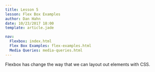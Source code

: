 ```yaml
---
title: Lesson 5
lesson: Flex Box Examples
author: Dan Hahn
date: 10/23/2017 18:00
template: article.jade

nav:
  Flexbox: index.html
  Flex Box Examples: flex-examples.html
  Media Queries: media-queries.html
---
```


Flexbox has change the way that we can layout out elements with CSS.  